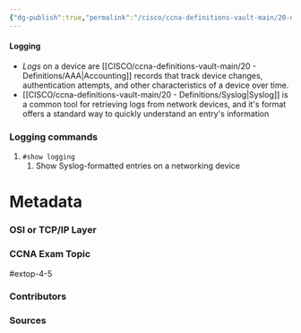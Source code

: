 ```yaml
---
{"dg-publish":true,"permalink":"/cisco/ccna-definitions-vault-main/20-definitions/logging/","tags":["defs_ccna"]}
---
```


#### Logging
- *Logs* on a device are [[CISCO/ccna-definitions-vault-main/20 - Definitions/AAA\|Accounting]] records that track device changes, authentication attempts, and other characteristics of a device over time.
- [[CISCO/ccna-definitions-vault-main/20 - Definitions/Syslog\|Syslog]] is a common tool for retrieving logs from network devices, and it's format offers a standard way to quickly understand an entry's information


### Logging commands
1. `#show logging`
	1. Show Syslog-formatted entries on a networking device






# Metadata
### OSI or TCP/IP Layer

### CCNA Exam Topic
#extop-4-5 
### Contributors

### Sources
